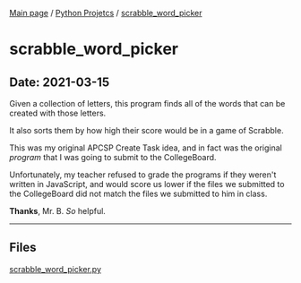 [Main page](/) / [Python Projetcs](/python) / [scrabble_word_picker](/python/2021-03-15_scrabble_word_picker)

# scrabble_word_picker

## Date: 2021-03-15

Given a collection of letters, this program finds all of the words that can be created with those letters.

It also sorts them by how high their score would be in a game of Scrabble.

This was my original APCSP Create Task idea, and in fact was the original *program* that I was going to submit to the CollegeBoard.

Unfortunately, my teacher refused to grade the programs if they weren't written in JavaScript, and would score us lower if the files we submitted to the CollegeBoard did not match the files we submitted to him in class.

**Thanks**, Mr. B. *So* helpful.

-----

## Files

[scrabble_word_picker.py](scrabble_word_picker.py)